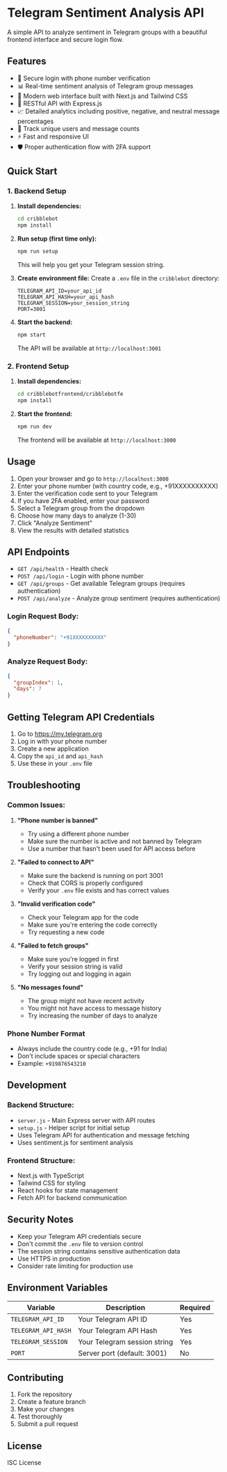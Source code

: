# Telegram Sentiment Analysis API

A simple API to analyze sentiment in Telegram groups with a beautiful frontend interface and secure login flow.

## Features

- 🔐 Secure login with phone number verification
- 📊 Real-time sentiment analysis of Telegram group messages
- 🎨 Modern web interface built with Next.js and Tailwind CSS
- 🔄 RESTful API with Express.js
- 📈 Detailed analytics including positive, negative, and neutral message percentages
- 👥 Track unique users and message counts
- ⚡ Fast and responsive UI
- 🛡️ Proper authentication flow with 2FA support

## Quick Start

### 1. Backend Setup

1. **Install dependencies:**
   ```bash
   cd cribblebot
   npm install
   ```

2. **Run setup (first time only):**
   ```bash
   npm run setup
   ```
   This will help you get your Telegram session string.

3. **Create environment file:**
   Create a `.env` file in the `cribblebot` directory:
   ```
   TELEGRAM_API_ID=your_api_id
   TELEGRAM_API_HASH=your_api_hash
   TELEGRAM_SESSION=your_session_string
   PORT=3001
   ```

4. **Start the backend:**
   ```bash
   npm start
   ```
   The API will be available at `http://localhost:3001`

### 2. Frontend Setup

1. **Install dependencies:**
   ```bash
   cd cribblebotfrontend/cribblebotfe
   npm install
   ```

2. **Start the frontend:**
   ```bash
   npm run dev
   ```
   The frontend will be available at `http://localhost:3000`

## Usage

1. Open your browser and go to `http://localhost:3000`
2. Enter your phone number (with country code, e.g., +91XXXXXXXXXX)
3. Enter the verification code sent to your Telegram
4. If you have 2FA enabled, enter your password
5. Select a Telegram group from the dropdown
6. Choose how many days to analyze (1-30)
7. Click "Analyze Sentiment"
8. View the results with detailed statistics

## API Endpoints

- `GET /api/health` - Health check
- `POST /api/login` - Login with phone number
- `GET /api/groups` - Get available Telegram groups (requires authentication)
- `POST /api/analyze` - Analyze group sentiment (requires authentication)

### Login Request Body:
```json
{
  "phoneNumber": "+91XXXXXXXXXX"
}
```

### Analyze Request Body:
```json
{
  "groupIndex": 1,
  "days": 7
}
```

## Getting Telegram API Credentials

1. Go to https://my.telegram.org
2. Log in with your phone number
3. Create a new application
4. Copy the `api_id` and `api_hash`
5. Use these in your `.env` file

## Troubleshooting

### Common Issues:

1. **"Phone number is banned"**
   - Try using a different phone number
   - Make sure the number is active and not banned by Telegram
   - Use a number that hasn't been used for API access before

2. **"Failed to connect to API"**
   - Make sure the backend is running on port 3001
   - Check that CORS is properly configured
   - Verify your `.env` file exists and has correct values

3. **"Invalid verification code"**
   - Check your Telegram app for the code
   - Make sure you're entering the code correctly
   - Try requesting a new code

4. **"Failed to fetch groups"**
   - Make sure you're logged in first
   - Verify your session string is valid
   - Try logging out and logging in again

5. **"No messages found"**
   - The group might not have recent activity
   - You might not have access to message history
   - Try increasing the number of days to analyze

### Phone Number Format

- Always include the country code (e.g., +91 for India)
- Don't include spaces or special characters
- Example: `+919876543210`

## Development

### Backend Structure:
- `server.js` - Main Express server with API routes
- `setup.js` - Helper script for initial setup
- Uses Telegram API for authentication and message fetching
- Uses sentiment.js for sentiment analysis

### Frontend Structure:
- Next.js with TypeScript
- Tailwind CSS for styling
- React hooks for state management
- Fetch API for backend communication

## Security Notes

- Keep your Telegram API credentials secure
- Don't commit the `.env` file to version control
- The session string contains sensitive authentication data
- Use HTTPS in production
- Consider rate limiting for production use

## Environment Variables

| Variable | Description | Required |
|----------|-------------|----------|
| `TELEGRAM_API_ID` | Your Telegram API ID | Yes |
| `TELEGRAM_API_HASH` | Your Telegram API Hash | Yes |
| `TELEGRAM_SESSION` | Your Telegram session string | Yes |
| `PORT` | Server port (default: 3001) | No |

## Contributing

1. Fork the repository
2. Create a feature branch
3. Make your changes
4. Test thoroughly
5. Submit a pull request

## License

ISC License 